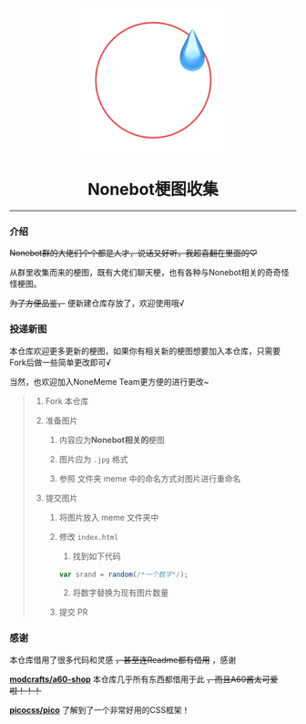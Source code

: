 <div align=center>
    <img width="255" height="255" src="favicon.png"/>
</div>

<center><h1> Nonebot梗图收集 </h1></center>

* * *

### 介绍

~~Nonebot群的大佬们个个都是人才，说话又好听，我超喜翻在里面的♡~~

从群里收集而来的梗图，既有大佬们聊天梗，也有各种与Nonebot相关的奇奇怪怪梗图。

~~为了方便品鉴，~~ 便新建仓库存放了，欢迎使用哦√


### 投递新图

本仓库欢迎更多更新的梗图，如果你有相关新的梗图想要加入本仓库，只需要Fork后做一些简单更改即可√

当然，也欢迎加入NoneMeme Team更方便的进行更改~

>1. Fork 本仓库
>
>2. 准备图片
>       1. 内容应为**Nonebot相关的**梗图
>
>       2. 图片应为 `.jpg` 格式
>
>       3. 参照 文件夹 meme 中的命名方式对图片进行重命名
>
>3. 提交图片
>       1. 将图片放入 meme 文件夹中
>
>       2. 修改 `index.html`
>           1. 找到如下代码
>
>            ```javascript
>            var srand = random(/*一个数字*/);
>            ```
>
>           2. 将数字替换为现有图片数量
>
>       3. 提交 PR


### 感谢

本仓库借用了很多代码和灵感 ~~，甚至连Readme都有借用~~ ，感谢

**[modcrafts/a60-shop](https://github.com/modcrafts/a60-shop)** 本仓库几乎所有东西都借用于此 ~~，而且A60酱太可爱啦！！！~~ 

**[picocss/pico](https://github.com/picocss/pico/tree/f9e97c0bf430df8fa3f730eb6a6e84f63d4a9b0c)** 了解到了一个非常好用的CSS框架！